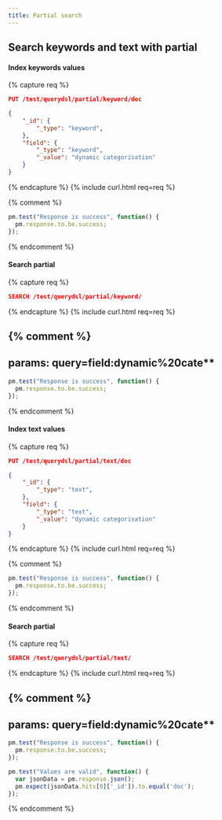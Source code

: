 ```yaml
---
title: Partial search
---
```


## Search keywords and text with partial

#### Index keywords values

{% capture req %}

```json
PUT /test/querydsl/partial/keyword/doc

{
    "_id": {
        "_type": "keyword",
    },
    "field": {
        "_type": "keyword",
        "_value": "dynamic categorisation"
    }
}
```
{% endcapture %}
{% include curl.html req=req %}

{% comment %}
```js
pm.test("Response is success", function() {
  pm.response.to.be.success;
});
```
{% endcomment %}

#### Search partial

{% capture req %}

```json
SEARCH /test/querydsl/partial/keyword/

```
{% endcapture %}
{% include curl.html req=req %}

{% comment %}
---
params: query=field:dynamic%20cate**
---

```js
pm.test("Response is success", function() {
  pm.response.to.be.success;
});
```
{% endcomment %}


#### Index text values

{% capture req %}

```json
PUT /test/querydsl/partial/text/doc

{
    "_id": {
        "_type": "text",
    },
    "field": {
        "_type": "text",
        "_value": "dynamic categorisation"
    }
}
```
{% endcapture %}
{% include curl.html req=req %}

{% comment %}
```js
pm.test("Response is success", function() {
  pm.response.to.be.success;
});
```
{% endcomment %}


#### Search partial

{% capture req %}

```json
SEARCH /test/querydsl/partial/text/

```
{% endcapture %}
{% include curl.html req=req %}

{% comment %}
---
params: query=field:dynamic%20cate**
---

```js
pm.test("Response is success", function() {
  pm.response.to.be.success;
});
```

```js
pm.test("Values are valid", function() {
  var jsonData = pm.response.json();
  pm.expect(jsonData.hits[0]['_id']).to.equal('doc');
});
```
{% endcomment %}